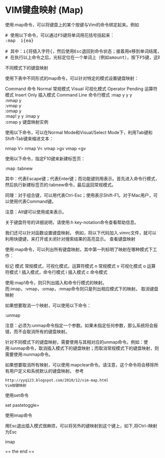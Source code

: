 VIM键盘映射 (Map)
===================

使用:map命令，可以将键盘上的某个按键与Vim的命令绑定起来。例如

<pre>
# 使用以下命令，可以通过F5键将单词用花括号括起来：
:map <F5> i{e<Esc>a}<Esc>

# 其中：i{将插入字符{，然后使用Esc退回到命令状态；接着用e移到单词结尾，a}增加字符}，最后退至命令状态。
# 在执行以上命令之后，光标定位在一个单词上（例如amount），按下F5键，这时字符就会变成{amount}的形式。
</pre>

不同模式下的键盘映射

使用下表中不同形式的map命令，可以针对特定的模式设置键盘映射：

 
Command
命令 	Normal
  常规模式   	Visual
可视化模式 	Operator Pending
运算符模式 	Insert Only
插入模式 	Command Line
命令行模式
:map 	y 	y 	y 	  	 
:nmap 	y 	  	  	  	 
:vmap 	  	y 	  	  	 
:omap 	  	  	y 	  	 
:map! 	  	  	  	y 	y
:imap 	  	  	  	y 	 
:cmap 	  	  	  	  	y
键盘映射实例

使用以下命令，可以在Normal Mode和Visual/Select Mode下，利用Tab键和Shift-Tab键来缩进文本：

nmap <tab> V>
nmap <s-tab> V<
vmap <tab> >gv
vmap <s-tab> <gv

使用以下命令，指定F10键来新建标签页：

:map <F10> <Esc>:tabnew<CR>

其中：<Esc>代表Escape键；<CR>代表Enter键；而功能键则用<F10>表示。首先进入命令行模式，然后执行新建标签页的:tabnew命令，最后返回常规模式。

同理：对于组合键，可以用<C-Esc>代表Ctrl-Esc；使用<S-F1>表示Shift-F1。对于Mac用户，可以使用<D>代表Command键。

注意：Alt键可以使用<M-key>或<A-key>来表示。

关于键盘符号的详细说明，请使用:h key-notation命令查看帮助信息。

我们还可以针对函数设置键盘映射。 例如，将以下代码加入.vimrc文件，就可以利用快捷键，来打开或关闭针对搜索结果的高亮显示。
查看键盘映射

使用:map命令，可以列出所有键盘映射。其中第一列标明了映射在哪种模式下工作：

标记	模式
<space>	常规模式，可视化模式，运算符模式
n	常规模式
v	可视化模式
o	运算符模式
!	插入模式，命令行模式
i	插入模式
c	命令模式

使用:map!命令，则只列出插入和命令行模式的映射。而:imap，:vmap，:omap，:nmap命令则只是列出相应模式下的映射。
取消键盘映射

如果想要取消一个映射，可以使用以下命令：

:unmap <F10>

注意：必须为:unmap命令指定一个参数。如果未指定任何参数，那么系统将会报错，而不会取消所有的键盘映射。

针对不同模式下的键盘映射，需要使用与其相对应的unmap命令。例如：使用:iunmap命令，取消插入模式下的键盘映射；而取消常规模式下的键盘映射，则需要使用:nunmap命令。

如果想要取消所有映射，可以使用:mapclear命令。请注意，这个命令将会移除所有用户定义和系统默认的键盘映射。
参考

    http://yyq123.blogspot.com/2010/12/vim-map.html
    Vim按键映射

使用set命令

set pastetoggle=<F9>

使用imap命令

用Esc退出插入模式很麻烦，可以将另外的键映射到这个键上，如下,将Ctrl-i映射为Esc

imap <C-I> <Esc>

== the end ==
